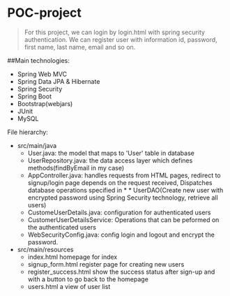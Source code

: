 # POC-project
> For this project, we can login by login.html with spring security authentication. We can register user with information id, password, first name, last name, email and so on.

##Main technologies: 
* Spring Web MVC
* Spring Data JPA & Hibernate
* Spring Security
* Spring Boot
* Bootstrap(webjars)
* JUnit
* MySQL

File hierarchy:

* src/main/java
  * User.java: the model that maps to 'User' table in database
  * UserRepository.java: the data access layer which defines methods(findByEmail in my case)
  * AppController.java: handles requests from HTML pages, redirect to signup/login page depends on the request received, Dispatches database operations specified in  *   * UserDAO(Create new user with encrypted password using Spring Security technology, retrieve all users)
  * CustomeUserDetails.java: configuration for authenticated users
  * CustomerUserDetailsService: Operations that can be peformed on the authenticated users
  * WebSecurityConfig.java: config login and logout and encrypt the password.
* src/main/resources
  * index.html homepage for index
  * signup_form.html register page for creating new users
  * register_success.html show the success status after sign-up and with a button to go back to the homepage
  * users.html a view of user list

